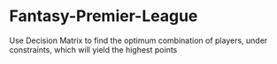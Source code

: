 # Fantasy-Premier-League
Use Decision Matrix to find the optimum combination of players, under constraints, which will yield the highest points
